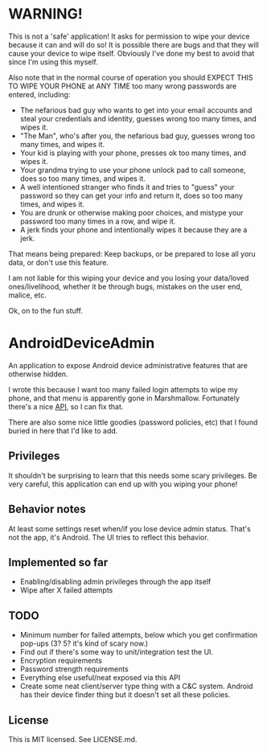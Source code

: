 
# WARNING!
This is not a 'safe' application! It asks for permission to wipe your device because it can and will do so!
It is possible there are bugs and that they will cause your device to wipe itself. Obviously I've done my best to avoid that since I'm using this myself.

Also note that in the normal course of operation you should EXPECT THIS TO WIPE YOUR PHONE at ANY TIME too many wrong passwords are entered, including:
* The nefarious bad guy who wants to get into your email accounts and steal your credentials and identity, guesses wrong too many times, and wipes it.
* "The Man", who's after you, the nefarious bad guy, guesses wrong too many times, and wipes it.
* Your kid is playing with your phone, presses ok too many times, and wipes it.
* Your grandma trying to use your phone unlock pad to call someone, does so too many times, and wipes it.
* A well intentioned stranger who finds it and tries to "guess" your password so they can get your info and return it, does so too many times, and wipes it.
* You are drunk or otherwise making poor choices, and mistype your password too many times in a row, and wipe it.
* A jerk finds your phone and intentionally wipes it because they are a jerk.

That means being prepared: Keep backups, or be prepared to lose all yoru data, or don't use this feature.

I am not liable for this wiping your device and you losing your data/loved ones/livelihood, whether it be through bugs, mistakes on the user end, malice, etc.

Ok, on to the fun stuff.

# AndroidDeviceAdmin
An application to expose Android device administrative features that are otherwise hidden.

I wrote this because I want too many failed login attempts to wipe my phone, and that menu is apparently gone in Marshmallow.
Fortunately there's a nice [API](https://developer.android.com/guide/topics/admin/device-admin.html), so I can fix that.

There are also some nice little goodies (password policies, etc) that I found buried in here that I'd like to add.

## Privileges
It shouldn't be surprising to learn that this needs some scary privileges.
Be very careful, this application can end up with you wiping your phone!

## Behavior notes
At least some settings reset when/if you lose device admin status. That's not the app, it's Android. The UI tries to reflect this behavior.

## Implemented so far
* Enabling/disabling admin privileges through the app itself
* Wipe after X failed attempts

## TODO
* Minimum number for failed attempts, below which you get confirmation pop-ups (3? 5? it's kind of scary now.)
* Find out if there's some way to unit/integration test the UI.
* Encryption requirements
* Password strength requirements
* Everything else useful/neat exposed via this API
* Create some neat client/server type thing with a C&C system. Android has their device finder thing but it doesn't set all these policies.


## License
This is MIT licensed. See LICENSE.md.
